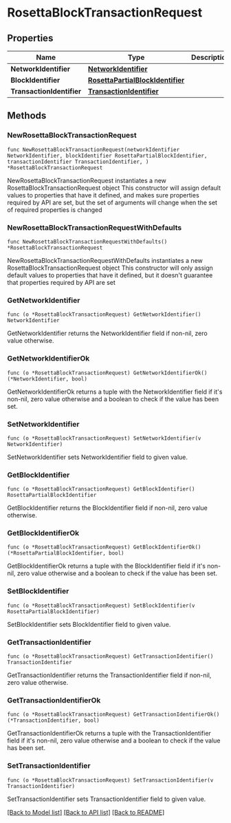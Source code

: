 # RosettaBlockTransactionRequest

## Properties

Name | Type | Description | Notes
------------ | ------------- | ------------- | -------------
**NetworkIdentifier** | [**NetworkIdentifier**](NetworkIdentifier.md) |  | 
**BlockIdentifier** | [**RosettaPartialBlockIdentifier**](RosettaPartialBlockIdentifier.md) |  | 
**TransactionIdentifier** | [**TransactionIdentifier**](TransactionIdentifier.md) |  | 

## Methods

### NewRosettaBlockTransactionRequest

`func NewRosettaBlockTransactionRequest(networkIdentifier NetworkIdentifier, blockIdentifier RosettaPartialBlockIdentifier, transactionIdentifier TransactionIdentifier, ) *RosettaBlockTransactionRequest`

NewRosettaBlockTransactionRequest instantiates a new RosettaBlockTransactionRequest object
This constructor will assign default values to properties that have it defined,
and makes sure properties required by API are set, but the set of arguments
will change when the set of required properties is changed

### NewRosettaBlockTransactionRequestWithDefaults

`func NewRosettaBlockTransactionRequestWithDefaults() *RosettaBlockTransactionRequest`

NewRosettaBlockTransactionRequestWithDefaults instantiates a new RosettaBlockTransactionRequest object
This constructor will only assign default values to properties that have it defined,
but it doesn't guarantee that properties required by API are set

### GetNetworkIdentifier

`func (o *RosettaBlockTransactionRequest) GetNetworkIdentifier() NetworkIdentifier`

GetNetworkIdentifier returns the NetworkIdentifier field if non-nil, zero value otherwise.

### GetNetworkIdentifierOk

`func (o *RosettaBlockTransactionRequest) GetNetworkIdentifierOk() (*NetworkIdentifier, bool)`

GetNetworkIdentifierOk returns a tuple with the NetworkIdentifier field if it's non-nil, zero value otherwise
and a boolean to check if the value has been set.

### SetNetworkIdentifier

`func (o *RosettaBlockTransactionRequest) SetNetworkIdentifier(v NetworkIdentifier)`

SetNetworkIdentifier sets NetworkIdentifier field to given value.


### GetBlockIdentifier

`func (o *RosettaBlockTransactionRequest) GetBlockIdentifier() RosettaPartialBlockIdentifier`

GetBlockIdentifier returns the BlockIdentifier field if non-nil, zero value otherwise.

### GetBlockIdentifierOk

`func (o *RosettaBlockTransactionRequest) GetBlockIdentifierOk() (*RosettaPartialBlockIdentifier, bool)`

GetBlockIdentifierOk returns a tuple with the BlockIdentifier field if it's non-nil, zero value otherwise
and a boolean to check if the value has been set.

### SetBlockIdentifier

`func (o *RosettaBlockTransactionRequest) SetBlockIdentifier(v RosettaPartialBlockIdentifier)`

SetBlockIdentifier sets BlockIdentifier field to given value.


### GetTransactionIdentifier

`func (o *RosettaBlockTransactionRequest) GetTransactionIdentifier() TransactionIdentifier`

GetTransactionIdentifier returns the TransactionIdentifier field if non-nil, zero value otherwise.

### GetTransactionIdentifierOk

`func (o *RosettaBlockTransactionRequest) GetTransactionIdentifierOk() (*TransactionIdentifier, bool)`

GetTransactionIdentifierOk returns a tuple with the TransactionIdentifier field if it's non-nil, zero value otherwise
and a boolean to check if the value has been set.

### SetTransactionIdentifier

`func (o *RosettaBlockTransactionRequest) SetTransactionIdentifier(v TransactionIdentifier)`

SetTransactionIdentifier sets TransactionIdentifier field to given value.



[[Back to Model list]](../README.md#documentation-for-models) [[Back to API list]](../README.md#documentation-for-api-endpoints) [[Back to README]](../README.md)


